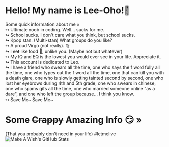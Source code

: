 # Hello! My name is Lee-Oho!:herb:
Some quick information about me » <br />
↬ Ultimate noob in coding. Well... sucks for me. <br />
↬ School sucks. I don't care what you think, but school sucks.<br />
↬ Kpop stan. (Multi-stan) What groups do you like? <br />
↬ A proud Virgo (not really). :virgo:<br />
↬ I ~~eat~~ like food :bento:, unlike you. (Maybe not but whatever)<br />
↬ My IQ and EQ is the lowest you would ever see in your life. Appreciate it.<br />
↬ This account is dedicated to Leo.<br />
↬ I have a friend who swears all the time, one who says the f word fully all the time, one who types out the f word all the time, one that can kill you with a death glare, one who is slowly getting tainted second by second, one who lost her eyebrows during 4th and 5th grade, one who swears in chinese, one who spams gifs all the time, one who married someone online "as a dare", and one who left the group because... I think you know.<br /> 
↬ Save Me~ Save Me~                           

# Some ~~Crappy~~ Amazing Info :smirk: »
(That you probably don't need in your life) #letmelive <br />
![Make A Wish's GitHub Stats](https://github-readme-stats.vercel.app/api?username=Lee-oh-143&show_icons=true&theme=dracula) <br />
